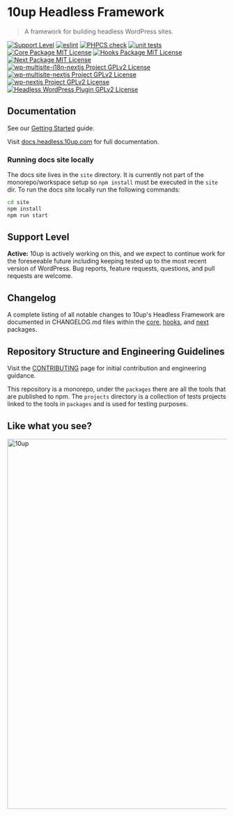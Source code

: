 
# 10up Headless Framework

> A framework for building headless WordPress sites.

[![Support Level](https://img.shields.io/badge/support-active-green.svg)](#support-level) [![eslint](https://github.com/10up/headless/actions/workflows/eslint.yml/badge.svg)](https://github.com/10up/headless/actions/workflows/eslint.yml) [![PHPCS check](https://github.com/10up/headless/actions/workflows/phpcs.yml/badge.svg)](https://github.com/10up/headless/actions/workflows/phpcs.yml) [![unit tests](https://github.com/10up/headless/actions/workflows/unit-tests.yml/badge.svg)](https://github.com/10up/headless/actions/workflows/unit-tests.yml)
[![Core Package MIT License](https://img.shields.io/badge/core%20package-MIT-green)](https://github.com/10up/headless/blob/develop/packages/core/LICENSE.md) [![Hooks Package MIT License](https://img.shields.io/badge/hooks%20package-MIT-green)](https://github.com/10up/headless/blob/develop/packages/hooks/LICENSE.md) [![Next Package MIT License](https://img.shields.io/badge/next%20package-MIT-green)](https://github.com/10up/headless/blob/develop/packages/next/LICENSE.md)
[![wp-multisite-i18n-nextjs Project GPLv2 License](https://img.shields.io/badge/wp--multisite--i18n--nextjs%20project-GPLv2-orange)](https://github.com/10up/headless/blob/develop/projects/wp-multisite-i18n-nextjs/LICENSE.md) [![wp-multisite-nextjs Project GPLv2 License](https://img.shields.io/badge/wp--multisite--nextjs%20project-GPLv2-orange)](https://github.com/10up/headless/blob/develop/projects/wp-multisite-nextjs/LICENSE.md) [![wp-nextjs Project GPLv2 License](https://img.shields.io/badge/wp--nextjs%20package-GPLv2-orange)](https://github.com/10up/headless/blob/develop/projects/wp-nextjs/LICENSE.md)
[![Headless WordPress Plugin GPLv2 License](https://img.shields.io/badge/Headless%20WordPress%20plugin-GPLv2-orange)](https://github.com/10up/headless/blob/develop/wp/tenup-headless-wp/LICENSE.md)

## Documentation

See our [Getting Started](http://docs.headless.10up.com/docs/getting-started/quick-setup/) guide.

Visit [docs.headless.10up.com](https://docs.headless.10up.com) for full documentation.

### Running docs site locally

The docs site lives in the `site` directory. It is currently not part of the monorepo/workspace setup so `npm install` must be executed in the `site` dir. To run the docs site locally run the following commands:

```bash
cd site
npm install
npm run start
```

## Support Level

**Active:** 10up is actively working on this, and we expect to continue work for the foreseeable future including keeping tested up to the most recent version of WordPress.  Bug reports, feature requests, questions, and pull requests are welcome.

## Changelog

A complete listing of all notable changes to 10up's Headless Framework are documented in CHANGELOG.md files within the [core](https://github.com/10up/headless/blob/develop/packages/core/CHANGELOG.md), [hooks](https://github.com/10up/headless/blob/develop/packages/hooks/CHANGELOG.md), and [next](https://github.com/10up/headless/blob/develop/packages/next/CHANGELOG.md) packages.

## Repository Structure and Engineering Guidelines

Visit the [CONTRIBUTING](/CONTRIBUTING.md) page for initial contribution and engineering guidance.

This repository is a monorepo, under the `packages` there are all the tools that are published to npm. The `projects` directory is a collection of tests projects linked to the tools in `packages` and is used for testing purposes.

## Like what you see?

<a href="http://10up.com/contact/"><img src="https://10up.com/uploads/2016/10/10up-Github-Banner.png" width="850" alt="10up" /></a>
